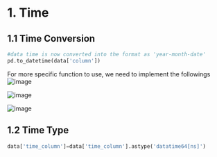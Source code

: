 # 1. Time
## 1.1 Time Conversion

```python
#data time is now converted into the format as 'year-month-date'
pd.to_datetime(data['column'])
```

For more specific function to use, we need to implement the followings
![image](https://user-images.githubusercontent.com/53164959/83241135-5a1a4b00-a1d5-11ea-8ff0-850a5894d4ba.png)

![image](https://user-images.githubusercontent.com/53164959/83241168-6a322a80-a1d5-11ea-9086-c9009d756015.png)

![image](https://user-images.githubusercontent.com/53164959/83241196-74ecbf80-a1d5-11ea-8099-48f2b4ca4274.png)

## 1.2 Time Type

``` python
data['time_column']=data['time_column'].astype('datatime64[ns]')

```
